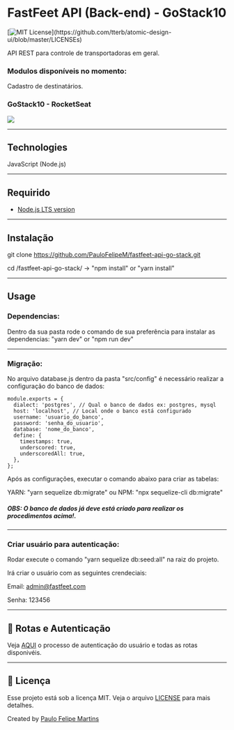 # FastFeet API (Back-end) - GoStack10

[![MIT License](https://img.shields.io/apm/l/atomic-design-ui.svg?)](https://github.com/tterb/atomic-design-ui/blob/master/LICENSEs)

API REST para controle de transportadoras em geral.

### Modulos disponíveis no momento:

Cadastro de destinatários.

### GoStack10 - RocketSeat

![](header.png)

-------------------------------------------------------------------------------------

## Technologies
JavaScript (Node.js)

-------------------------------------------------------------------------------------

## Requirido
- [Node.js LTS version](https://nodejs.org/en/)

-------------------------------------------------------------------------------------

## Instalação

git clone https://github.com/PauloFelipeM/fastfeet-api-go-stack.git

cd /fastfeet-api-go-stack/ -> "npm install" or "yarn install"

-------------------------------------------------------------------------------------

## Usage

### Dependencias:

Dentro da sua pasta rode o comando de sua preferência para instalar as dependencias: "yarn dev" or "npm run dev"

-------------------------------------------------------------------------------------

### Migração:

No arquivo database.js dentro da pasta "src/config" é necessário realizar a configuração do banco de dados:
```
module.exports = {
  dialect: 'postgres', // Qual o banco de dados ex: postgres, mysql
  host: 'localhost', // Local onde o banco está configurado
  username: 'usuario_do_banco',
  password: 'senha_do_usuario',
  database: 'nome_do_banco',
  define: {
    timestamps: true,
    underscored: true,
    underscoredAll: true,
  },
};
```
Após as configurações, executar o comando abaixo para criar as tabelas:

YARN: "yarn sequelize db:migrate" ou NPM: "npx sequelize-cli db:migrate"

##### OBS: O banco de dados já deve está criado para realizar os procedimentos acima!.

-------------------------------------------------------------------------------------

### Criar usuário para autenticação:

Rodar execute o comando "yarn sequelize db:seed:all" na raiz do projeto.

Irá criar o usuário com as seguintes crendeciais:

Email: admin@fastfeet.com

Senha: 123456

-------------------------------------------------------------------------------------

## 🚩 Rotas e Autenticação

Veja [AQUI](ROUTES.md) o processo de autenticação do usuário e todas as rotas disponivéis.

-------------------------------------------------------------------------------------

## :memo: Licença

Esse projeto está sob a licença MIT. Veja o arquivo [LICENSE](LICENSE) para mais detalhes.

Created by [Paulo Felipe Martins](https://www.linkedin.com/in/paulo-felipe-martins-3940b011a/)
